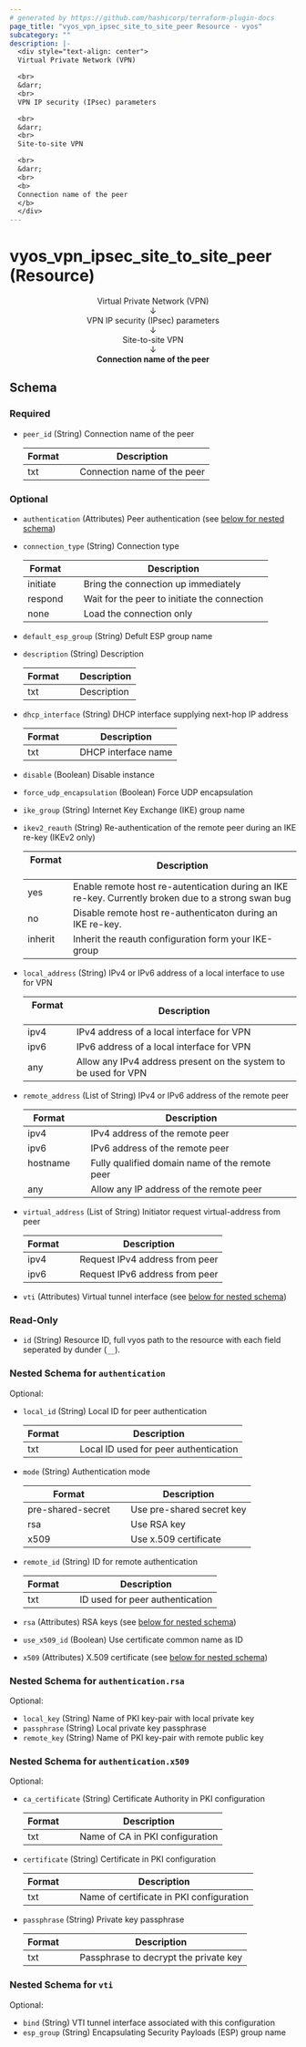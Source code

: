 ```yaml
---
# generated by https://github.com/hashicorp/terraform-plugin-docs
page_title: "vyos_vpn_ipsec_site_to_site_peer Resource - vyos"
subcategory: ""
description: |-
  <div style="text-align: center">
  Virtual Private Network (VPN)

  <br>
  &darr;
  <br>
  VPN IP security (IPsec) parameters

  <br>
  &darr;
  <br>
  Site-to-site VPN

  <br>
  &darr;
  <br>
  <b>
  Connection name of the peer
  </b>
  </div>
---
```


# vyos_vpn_ipsec_site_to_site_peer (Resource)

<div style="text-align: center">
Virtual Private Network (VPN)

<br>
&darr;
<br>
VPN IP security (IPsec) parameters

<br>
&darr;
<br>
Site-to-site VPN

<br>
&darr;
<br>
<b>
Connection name of the peer
</b>
</div>



<!-- schema generated by tfplugindocs -->
## Schema

### Required

- `peer_id` (String) Connection name of the peer

    |  Format &emsp; | Description  |
    |----------|---------------|
    |  txt  &emsp; |  Connection name of the peer  |

### Optional

- `authentication` (Attributes) Peer authentication (see [below for nested schema](#nestedatt--authentication))
- `connection_type` (String) Connection type

    |  Format &emsp; | Description  |
    |----------|---------------|
    |  initiate  &emsp; |  Bring the connection up immediately  |
    |  respond  &emsp; |  Wait for the peer to initiate the connection  |
    |  none  &emsp; |  Load the connection only  |
- `default_esp_group` (String) Defult ESP group name
- `description` (String) Description

    |  Format &emsp; | Description  |
    |----------|---------------|
    |  txt  &emsp; |  Description  |
- `dhcp_interface` (String) DHCP interface supplying next-hop IP address

    |  Format &emsp; | Description  |
    |----------|---------------|
    |  txt  &emsp; |  DHCP interface name  |
- `disable` (Boolean) Disable instance
- `force_udp_encapsulation` (Boolean) Force UDP encapsulation
- `ike_group` (String) Internet Key Exchange (IKE) group name
- `ikev2_reauth` (String) Re-authentication of the remote peer during an IKE re-key (IKEv2 only)

    |  Format &emsp; | Description  |
    |----------|---------------|
    |  yes  &emsp; |  Enable remote host re-autentication during an IKE re-key. Currently broken due to a strong swan bug  |
    |  no  &emsp; |  Disable remote host re-authenticaton during an IKE re-key.  |
    |  inherit  &emsp; |  Inherit the reauth configuration form your IKE-group  |
- `local_address` (String) IPv4 or IPv6 address of a local interface to use for VPN

    |  Format &emsp; | Description  |
    |----------|---------------|
    |  ipv4  &emsp; |  IPv4 address of a local interface for VPN  |
    |  ipv6  &emsp; |  IPv6 address of a local interface for VPN  |
    |  any  &emsp; |  Allow any IPv4 address present on the system to be used for VPN  |
- `remote_address` (List of String) IPv4 or IPv6 address of the remote peer

    |  Format &emsp; | Description  |
    |----------|---------------|
    |  ipv4  &emsp; |  IPv4 address of the remote peer  |
    |  ipv6  &emsp; |  IPv6 address of the remote peer  |
    |  hostname  &emsp; |  Fully qualified domain name of the remote peer  |
    |  any  &emsp; |  Allow any IP address of the remote peer  |
- `virtual_address` (List of String) Initiator request virtual-address from peer

    |  Format &emsp; | Description  |
    |----------|---------------|
    |  ipv4  &emsp; |  Request IPv4 address from peer  |
    |  ipv6  &emsp; |  Request IPv6 address from peer  |
- `vti` (Attributes) Virtual tunnel interface (see [below for nested schema](#nestedatt--vti))

### Read-Only

- `id` (String) Resource ID, full vyos path to the resource with each field seperated by dunder (`__`).

<a id="nestedatt--authentication"></a>
### Nested Schema for `authentication`

Optional:

- `local_id` (String) Local ID for peer authentication

    |  Format &emsp; | Description  |
    |----------|---------------|
    |  txt  &emsp; |  Local ID used for peer authentication  |
- `mode` (String) Authentication mode

    |  Format &emsp; | Description  |
    |----------|---------------|
    |  pre-shared-secret  &emsp; |  Use pre-shared secret key  |
    |  rsa  &emsp; |  Use RSA key  |
    |  x509  &emsp; |  Use x.509 certificate  |
- `remote_id` (String) ID for remote authentication

    |  Format &emsp; | Description  |
    |----------|---------------|
    |  txt  &emsp; |  ID used for peer authentication  |
- `rsa` (Attributes) RSA keys (see [below for nested schema](#nestedatt--authentication--rsa))
- `use_x509_id` (Boolean) Use certificate common name as ID
- `x509` (Attributes) X.509 certificate (see [below for nested schema](#nestedatt--authentication--x509))

<a id="nestedatt--authentication--rsa"></a>
### Nested Schema for `authentication.rsa`

Optional:

- `local_key` (String) Name of PKI key-pair with local private key
- `passphrase` (String) Local private key passphrase
- `remote_key` (String) Name of PKI key-pair with remote public key


<a id="nestedatt--authentication--x509"></a>
### Nested Schema for `authentication.x509`

Optional:

- `ca_certificate` (String) Certificate Authority in PKI configuration

    |  Format &emsp; | Description  |
    |----------|---------------|
    |  txt  &emsp; |  Name of CA in PKI configuration  |
- `certificate` (String) Certificate in PKI configuration

    |  Format &emsp; | Description  |
    |----------|---------------|
    |  txt  &emsp; |  Name of certificate in PKI configuration  |
- `passphrase` (String) Private key passphrase

    |  Format &emsp; | Description  |
    |----------|---------------|
    |  txt  &emsp; |  Passphrase to decrypt the private key  |



<a id="nestedatt--vti"></a>
### Nested Schema for `vti`

Optional:

- `bind` (String) VTI tunnel interface associated with this configuration
- `esp_group` (String) Encapsulating Security Payloads (ESP) group name
